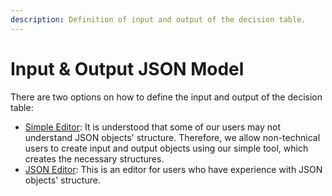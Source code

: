 ```yaml
---
description: Definition of input and output of the decision table.
---
```


# Input & Output JSON Model

There are two options on how to define the input and output of the decision table:

* [Simple Editor](simple-editor.md): It is understood that some of our users may not understand JSON objects' structure. Therefore, we allow non-technical users to create input and output objects using our simple tool, which creates the necessary structures.
* [JSON Editor](json-editor.md): This is an editor for users who have experience with JSON objects' structure.



